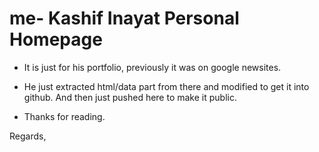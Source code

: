 # me- Kashif Inayat Personal Homepage

- It is just for his portfolio, previously it was on google newsites. 

- He just extracted html/data part from there and modified to get it into github. And then just pushed here to make it public.

- Thanks for reading.

Regards,

 
